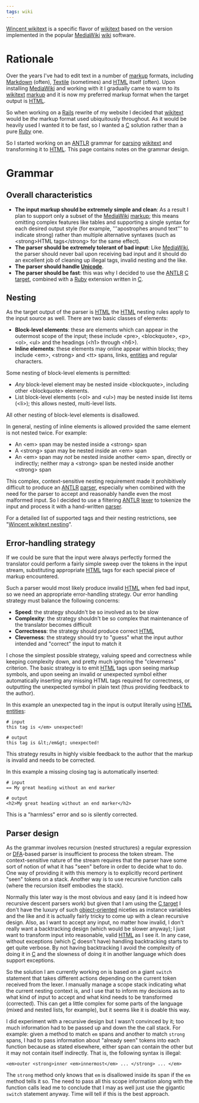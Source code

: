 ```yaml
---
tags: wiki
---
```


[Wincent wikitext](/wiki/Wincent_wikitext) is a specific flavor of [wikitext](/wiki/wikitext) based on the version implemented in the popular [MediaWiki](/wiki/MediaWiki) [wiki](/wiki/wiki) software.

# Rationale

Over the years I've had to edit text in a number of [markup](/wiki/markup) formats, including [Markdown](/wiki/Markdown) (often), [Textile](/wiki/Textile) (sometimes) and [HTML](/wiki/HTML) itself (often). Upon installing [MediaWiki](/wiki/MediaWiki) and working with it I gradually came to warm to its [wikitext](/wiki/wikitext) [markup](/wiki/markup) and it is now my preferred markup format when the target output is [HTML](/wiki/HTML).

So when working on a [Rails](/wiki/Rails) rewrite of my website I decided that [wikitext](/wiki/wikitext) would be _the_ markup format used ubiquitously throughout. As it would be heavily used I wanted it to be fast, so I wanted a [C](/wiki/C) solution rather than a pure [Ruby](/wiki/Ruby) one.

So I started working on an [ANTLR](/wiki/ANTLR) grammar for [parsing](/wiki/parsing) [wikitext](/wiki/wikitext) and transforming it to [HTML](/wiki/HTML). This page contains notes on the grammar design.

# Grammar

## Overall characteristics

-   **The input markup should be extremely simple and clean**: As a result I plan to support only a subset of the [MediaWiki](/wiki/MediaWiki) [markup](/wiki/markup); this means omitting complex features like tables and supporting a single syntax for each desired output style (for example, '''apostrophes around text''' to indicate strong) rather than multiple alternative syntaxes (such as &lt;strong&gt;HTML tags&lt;/strong&gt; for the same effect).
-   **The parser should be extremely tolerant of bad input**: Like [MediaWiki](/wiki/MediaWiki), the parser should never bail upon receiving bad input and it should do an excellent job of cleaning up illegal tags, invalid nesting and the like.
-   **The parser should handle [Unicode](/wiki/Unicode)**.
-   **The parser should be fast**: this was why I decided to use the [ANTLR](/wiki/ANTLR) [C target](/wiki/C_target), combined with a [Ruby](/wiki/Ruby) extension written in [C](/wiki/C).

## Nesting

As the target output of the parser is [HTML](/wiki/HTML) the [HTML](/wiki/HTML) nesting rules apply to the input source as well. There are two basic classes of elements:

-   **Block-level elements**: these are elements which can appear in the outermost scope of the input; these include &lt;pre&gt;, &lt;blockquote&gt;, &lt;p&gt;, &lt;ol&gt;, &lt;ul&gt; and the headings (&lt;h1&gt; through &lt;h6&gt;).
-   **Inline elements**: these elements may online appear within blocks; they include &lt;em&gt;, &lt;strong&gt; and &lt;tt&gt; spans, links, [entities](/wiki/entities) and regular characters.

Some nesting of block-level elements is permitted:

-   _Any_ block-level element may be nested inside &lt;blockquote&gt;, including other &lt;blockquote&gt; elements.
-   List block-level elements (&lt;ol&gt; and &lt;ul&gt;) may be nested inside list items (&lt;li&gt;); this allows nested, multi-level lists.

All other nesting of block-level elements is disallowed.

In general, nesting of inline elements is allowed provided the same element is not nested twice. For example:

-   An &lt;em&gt; span may be nested inside a &lt;strong&gt; span
-   A &lt;strong&gt; span may be nested inside an &lt;em&gt; span
-   An &lt;em&gt; span may _not_ be nested inside another &lt;em&gt; span, directly or indirectly; neither may a &lt;strong&gt; span be nested inside another &lt;strong&gt; span

This complex, context-sensitive nesting requirement made it prohibitively difficult to produce an [ANTLR](/wiki/ANTLR) [parser](/wiki/parser), especially when combined with the need for the parser to accept and reasonably handle even the most malformed input. So I decided to use a filtering [ANTLR](/wiki/ANTLR) [lexer](/wiki/lexer) to tokenize the input and process it with a hand-written [parser](/wiki/parser).

For a detailed list of supported tags and their nesting restrictions, see "[Wincent wikitext nesting](/wiki/Wincent_wikitext_nesting)".

## Error-handling strategy

If we could be sure that the input were always perfectly formed the translator could perform a fairly simple sweep over the tokens in the input stream, substituting appropriate [HTML](/wiki/HTML) tags for each special piece of markup encountered.

Such a parser would most likely produce invalid [HTML](/wiki/HTML) when fed bad input, so we need an appropriate error-handling strategy. Our error handling strategy must balance the following concerns:

-   **Speed**: the strategy shouldn't be so involved as to be slow
-   **Complexity**: the strategy shouldn't be so complex that maintenance of the translator becomes difficult
-   **Correctness**: the strategy should produce correct [HTML](/wiki/HTML)
-   **Cleverness**: the strategy should try to "guess" what the input author intended and "correct" the input to match it

I chose the simplest possible strategy, valuing speed and correctness while keeping complexity down, and pretty much ignoring the "cleverness" criterion. The basic strategy is to emit [HTML](/wiki/HTML) tags upon seeing markup symbols, and upon seeing an invalid or unexpected symbol either automatically inserting any missing HTML tags required for correctness, or outputting the unexpected symbol in plain text (thus providing feedback to the author).

In this example an unexpected tag in the input is output literally using [HTML entities](/wiki/HTML_entities):

    # input
    this tag is </em> unexpected!

    # output
    this tag is &lt;/em&gt; unexpected!

This strategy results in highly visible feedback to the author that the markup is invalid and needs to be corrected.

In this example a missing closing tag is automatically inserted:

    # input
    == My great heading without an end marker

    # output
    <h2>My great heading without an end marker</h2>

This is a "harmless" error and so is silently corrected.

## Parser design

As the grammar involves recursion (nested structures) a regular expression or [DFA](/wiki/DFA)-based parser is insufficient to process the token stream. The context-sensitive nature of the stream requires that the parser have some sort of notion of what it has "seen" before in order to decide what to do. One way of providing it with this memory is to explicitly record pertinent "seen" tokens on a stack. Another way is to use recursive function calls (where the recursion itself embodies the stack).

Normally this later way is the most obvious and easy (and it is indeed how recursive descent parsers work) but given that I am using the [C target](/wiki/C_target) I don't have the luxury of such [object-oriented](/wiki/object-oriented) niceties as instance variables and the like and it is actually fairly tricky to come up with a clean recursive design. Also, as I want to accept any input, no matter how invalid, I don't really want a backtracking design (which would be slower anyway); I just want to transform input into reasonable, valid [HTML](/wiki/HTML) as I see it. In any case, without exceptions (which [C](/wiki/C) doesn't have) handling backtracking starts to get quite verbose. By not having backtracking I avoid the complexity of doing it in [C](/wiki/C) and the slowness of doing it in another language which does support exceptions.

So the solution I am currently working on is based on a giant `switch` statement that takes different actions depending on the current token received from the lexer. I manually manage a scope stack indicating what the current nesting context is, and I use that to inform my decisions as to what kind of input to accept and what kind needs to be transformed (corrected). This can get a little complex for some parts of the language (mixed and nested lists, for example), but it seems like it is doable this way.

I did experiment with a recursive design but I wasn't convinced by it; too much information had to be passed up and down the the call stack. For example: given a method to match `em` spans and another to match `strong` spans, I had to pass information about "already seen" tokens into each function because as stated elsewhere, either span can contain the other but it may not contain itself indirectly. That is, the following syntax is illegal:

    <em>outer <strong>inner <em>innermost</em> ... </strong> ... </em>

The `strong` method only knows that `em` is disallowed inside its span if the `em` method tells it so. The need to pass all this scope information along with the function calls lead me to conclude that I may as well just use the gigantic `switch` statement anyway. Time will tell if this is the best approach.
